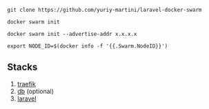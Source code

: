 ```shell
git clone https://github.com/yuriy-martini/laravel-docker-swarm
```

```shell
docker swarm init
```

```shell
docker swarm init --advertise-addr x.x.x.x
```

```shell
export NODE_ID=$(docker info -f '{{.Swarm.NodeID}}')
```

## Stacks

1. [traefik](traefik/README.md)
1. [db](db/README.md) (optional)
1. [laravel](laravel/README.md)
